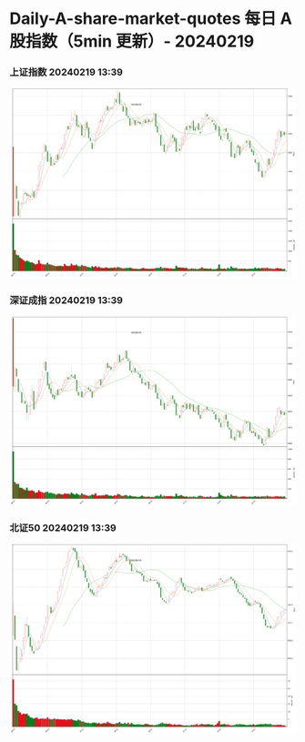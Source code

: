 
# Daily-A-share-market-quotes 每日 A 股指数（5min 更新）- 20240219

### 上证指数 20240219 13:39
![](./fig/2024/2/20240219-sh000001.png)

### 深证成指 20240219 13:39
![](./fig/2024/2/20240219-sz399001.png)

### 北证50 20240219 13:39
![](./fig/2024/2/20240219-bj899050.png)
